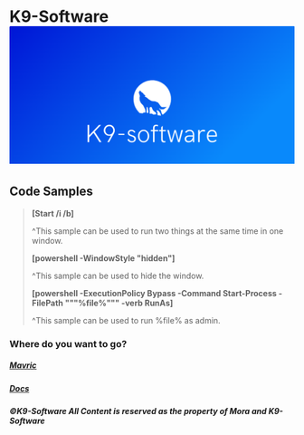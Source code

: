 # **K9-Software** ![K9-Software](https://github.com/K9-Software/K9-Software-LLC-Handbook-Documentation/blob/main/image1.png?raw=true)

## Code Samples

> **[Start /i /b]**
> 
> ^This sample can be used to run two things at the same time in one window.
> 
> **[powershell -WindowStyle "hidden"]**
> 
> ^This sample can be used to hide the window.
> 
> **[powershell -ExecutionPolicy Bypass -Command Start-Process -FilePath """%file%""" -verb RunAs]**
> 
> ^This sample can be used to run %file% as admin.

### Where do you want to go?

#####  [Mavric](https://k9-software.github.io/Mavric-Antimalware-Protection)
##### [Docs](https://k9-software.github.io/K9-Software-LLC-Handbook-Documentation)

###### **©K9-Software All Content is reserved as the property of Mora and  K9-Software**
